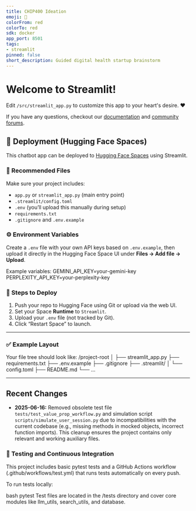 ```yaml
---
title: CHIP400 Ideation
emoji: 🚀
colorFrom: red
colorTo: red
sdk: docker
app_port: 8501
tags:
- streamlit
pinned: false
short_description: Guided digital health startup brainstorm
---
```


# Welcome to Streamlit!

Edit `/src/streamlit_app.py` to customize this app to your heart's desire. :heart:

If you have any questions, checkout our [documentation](https://docs.streamlit.io) and [community
forums](https://discuss.streamlit.io).

## 🚀 Deployment (Hugging Face Spaces)

This chatbot app can be deployed to [Hugging Face Spaces](https://huggingface.co/spaces) using Streamlit.

### 📁 Recommended Files
Make sure your project includes:
- `app.py` or `streamlit_app.py` (main entry point)
- `.streamlit/config.toml`
- `.env` (you’ll upload this manually during setup)
- `requirements.txt`
- `.gitignore` and `.env.example`

### ⚙️ Environment Variables
Create a `.env` file with your own API keys based on `.env.example`, then upload it directly in the Hugging Face Space UI under **Files → Add file → Upload**.

Example variables:
GEMINI_API_KEY=your-gemini-key
PERPLEXITY_API_KEY=your-perplexity-key


### 🚢 Steps to Deploy
1. Push your repo to Hugging Face using Git or upload via the web UI.
2. Set your Space **Runtime** to `Streamlit`.
3. Upload your `.env` file (not tracked by Git).
4. Click “Restart Space” to launch.

---

### ✅ Example Layout
Your file tree should look like:
/project-root
│
├── streamlit_app.py
├── requirements.txt
├── .env.example
├── .gitignore
├── .streamlit/
│ └── config.toml
├── README.md
└── ...

---
## Recent Changes

- **2025-06-16:** Removed obsolete test file `tests/test_value_prop_workflow.py` and simulation script `scripts/simulate_user_session.py` due to incompatibilities with the current codebase (e.g., missing methods in mocked objects, incorrect function imports). This cleanup ensures the project contains only relevant and working auxiliary files.

### 🧪 Testing and Continuous Integration
This project includes basic pytest tests and a GitHub Actions workflow (.github/workflows/test.yml) that runs tests automatically on every push.

To run tests locally:

bash
pytest
Test files are located in the /tests directory and cover core modules like llm_utils, search_utils, and database.
